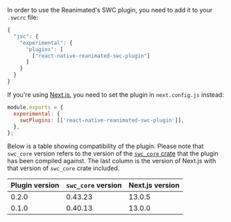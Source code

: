 In order to use the Reanimated's SWC plugin, you need to add it to your `.swcrc` file:

```js
{
  "jsc": {
    "experimental": {
      "plugins": [
        ["react-native-reanimated-swc-plugin"]
      ]
    }
  }
}
```

If you're using [Next.js](https://nextjs.org/docs/advanced-features/compiler#swc-plugins-experimental), you need to set the plugin in `next.config.js` instead:

```js
module.exports = {
  experimental: {
    swcPlugins: [['react-native-reanimated-swc-plugin']],
  },
};
```

Below is a table showing compatibility of the plugin. Please note that `swc_core` version refers to the version of the [`swc_core` crate](https://crates.io/crates/swc_plugin) that the plugin has been compiled against. The last column is the version of Next.js with that version of `swc_core` crate included.

| Plugin version | `swc_core` version | Next.js version |
| -------------- | ------------------ | --------------- |
| 0.2.0          | 0.43.23            | 13.0.5          |
| 0.1.0          | 0.40.13            | 13.0.0          |
